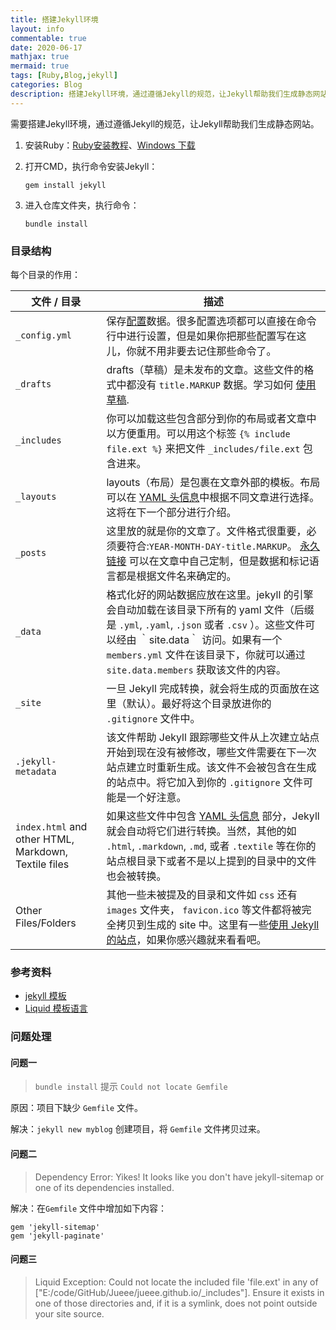 ```yaml
---
title: 搭建Jekyll环境
layout: info
commentable: true
date: 2020-06-17
mathjax: true
mermaid: true
tags: [Ruby,Blog,jekyll]
categories: Blog
description: 搭建Jekyll环境，通过遵循Jekyll的规范，让Jekyll帮助我们生成静态网站。
---
```


需要搭建Jekyll环境，通过遵循Jekyll的规范，让Jekyll帮助我们生成静态网站。

1. 安装Ruby：[Ruby安装教程](https://www.ruby-lang.org/zh_cn/documentation/installation/)、[Windows 下载](https://rubyinstaller.org/downloads/)

2. 打开CMD，执行命令安装Jekyll：

   ```
   gem install jekyll
   ```

3. 进入仓库文件夹，执行命令：

   ```
   bundle install
   ```

### 目录结构

每个目录的作用：

| 文件 / 目录                                          | 描述                                                         |
| ---------------------------------------------------- | ------------------------------------------------------------ |
| `_config.yml`                                        | 保存[配置](http://jekyllcn.com/docs/configuration/)数据。很多配置选项都可以直接在命令行中进行设置，但是如果你把那些配置写在这儿，你就不用非要去记住那些命令了。 |
| `_drafts`                                            | drafts（草稿）是未发布的文章。这些文件的格式中都没有 `title.MARKUP` 数据。学习如何 [使用草稿](https://link.jianshu.com?t=http%3A%2F%2Fjekyllcn.com%2Fdocs%2Fdrafts%2F). |
| `_includes`                                          | 你可以加载这些包含部分到你的布局或者文章中以方便重用。可以用这个标签 `{% include file.ext %}` 来把文件 `_includes/file.ext` 包含进来。 |
| `_layouts`                                           | layouts（布局）是包裹在文章外部的模板。布局可以在 [YAML 头信息](https://link.jianshu.com?t=http%3A%2F%2Fjekyllcn.com%2Fdocs%2Ffrontmatter%2F)中根据不同文章进行选择。 这将在下一个部分进行介绍。 |
| `_posts`                                             | 这里放的就是你的文章了。文件格式很重要，必须要符合:`YEAR-MONTH-DAY-title.MARKUP`。 [永久链接](https://link.jianshu.com?t=http%3A%2F%2Fjekyllcn.com%2Fdocs%2Fpermalinks%2F) 可以在文章中自己定制，但是数据和标记语言都是根据文件名来确定的。 |
| `_data`                                              | 格式化好的网站数据应放在这里。jekyll 的引擎会自动加载在该目录下所有的 yaml 文件（后缀是 `.yml`, `.yaml`, `.json` 或者 `.csv` ）。这些文件可以经由 ｀site.data｀ 访问。如果有一个 `members.yml` 文件在该目录下，你就可以通过 `site.data.members` 获取该文件的内容。 |
| `_site`                                              | 一旦 Jekyll 完成转换，就会将生成的页面放在这里（默认）。最好将这个目录放进你的 `.gitignore` 文件中。 |
| `.jekyll-metadata`                                   | 该文件帮助 Jekyll 跟踪哪些文件从上次建立站点开始到现在没有被修改，哪些文件需要在下一次站点建立时重新生成。该文件不会被包含在生成的站点中。将它加入到你的 `.gitignore` 文件可能是一个好注意。 |
| `index.html` and other HTML, Markdown, Textile files | 如果这些文件中包含 [YAML 头信息](https://link.jianshu.com?t=http%3A%2F%2Fjekyllcn.com%2Fdocs%2Ffrontmatter%2F) 部分，Jekyll 就会自动将它们进行转换。当然，其他的如 `.html`, `.markdown`, `.md`, 或者 `.textile` 等在你的站点根目录下或者不是以上提到的目录中的文件也会被转换。 |
| Other Files/Folders                                  | 其他一些未被提及的目录和文件如 `css` 还有 `images` 文件夹， `favicon.ico` 等文件都将被完全拷贝到生成的 site 中。这里有一些[使用 Jekyll 的站点](https://link.jianshu.com?t=http%3A%2F%2Fjekyllcn.com%2Fdocs%2Fsites%2F)，如果你感兴趣就来看看吧。 |

### 参考资料

- [jekyll 模板](http://jekyllcn.com/docs/templates/)
- [Liquid 模板语言](https://liquid.bootcss.com/)

### 问题处理

#### 问题一

> `bundle install` 提示 `Could not locate Gemfile`

原因：项目下缺少 `Gemfile` 文件。

解决：`jekyll new myblog` 创建项目，将  `Gemfile` 文件拷贝过来。

#### 问题二

> Dependency Error: Yikes! It looks like you don't have jekyll-sitemap or one of its dependencies installed.

解决：在`Gemfile` 文件中增加如下内容：

```
gem 'jekyll-sitemap'
gem 'jekyll-paginate' 
```

#### 问题三

> Liquid Exception: Could not locate the included file 'file.ext' in any of ["E:/code/GitHub/Jueee/jueee.github.io/_includes"]. Ensure it exists in one of those directories and, if it is a symlink, does not point outside your site source.